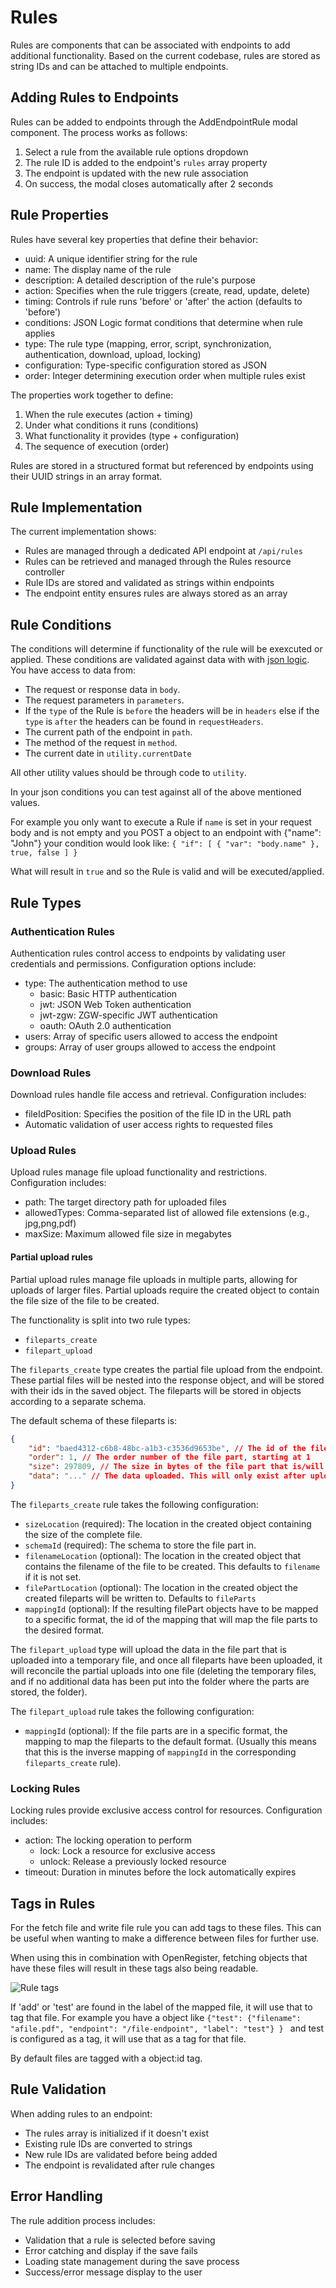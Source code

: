 # Rules

Rules are components that can be associated with endpoints to add additional functionality. Based on the current codebase, rules are stored as string IDs and can be attached to multiple endpoints.

## Adding Rules to Endpoints

Rules can be added to endpoints through the AddEndpointRule modal component. The process works as follows:

1. Select a rule from the available rule options dropdown
2. The rule ID is added to the endpoint's `rules` array property
3. The endpoint is updated with the new rule association
4. On success, the modal closes automatically after 2 seconds

## Rule Properties

Rules have several key properties that define their behavior:

- uuid: A unique identifier string for the rule
- name: The display name of the rule
- description: A detailed description of the rule's purpose
- action: Specifies when the rule triggers (create, read, update, delete)
- timing: Controls if rule runs 'before' or 'after' the action (defaults to 'before')
- conditions: JSON Logic format conditions that determine when rule applies
- type: The rule type (mapping, error, script, synchronization, authentication, download, upload, locking)
- configuration: Type-specific configuration stored as JSON
- order: Integer determining execution order when multiple rules exist

The properties work together to define:

1. When the rule executes (action + timing)
2. Under what conditions it runs (conditions)
3. What functionality it provides (type + configuration)
4. The sequence of execution (order)

Rules are stored in a structured format but referenced by endpoints using their UUID strings in an array format.

## Rule Implementation

The current implementation shows:

- Rules are managed through a dedicated API endpoint at `/api/rules`
- Rules can be retrieved and managed through the Rules resource controller
- Rule IDs are stored and validated as strings within endpoints
- The endpoint entity ensures rules are always stored as an array

## Rule Conditions

The conditions will determine if functionality of the rule will be exexcuted or applied. 
These conditions are validated against data with with [json logic](https://jsonlogic.com).
You have access to data from:
- The request or response data in `body`.
- The request parameters in `parameters`.
- If the `type` of the Rule is `before` the headers will be in `headers` else if the `type` is `after` the headers can be found in `requestHeaders`.
- The current path of the endpoint in `path`.
- The method of the request in `method`.
- The current date in `utility.currentDate`

All other utility values should be through code to `utility`.

In your json conditions you can test against all of the above mentioned values. 

For example you only want to execute a Rule if `name` is set in your request body and is not empty and you POST a object to an endpoint with {"name": "John"} your condition would look like:
`{
  "if": [
    { "var": "body.name" },
    true,
    false
  ]
}`

What will result in `true` and so the Rule is valid and will be executed/applied.

## Rule Types

### Authentication Rules

Authentication rules control access to endpoints by validating user credentials and permissions. Configuration options include:

- type: The authentication method to use
  - basic: Basic HTTP authentication
  - jwt: JSON Web Token authentication
  - jwt-zgw: ZGW-specific JWT authentication
  - oauth: OAuth 2.0 authentication
- users: Array of specific users allowed to access the endpoint
- groups: Array of user groups allowed to access the endpoint

### Download Rules

Download rules handle file access and retrieval. Configuration includes:

- fileIdPosition: Specifies the position of the file ID in the URL path
- Automatic validation of user access rights to requested files

### Upload Rules

Upload rules manage file upload functionality and restrictions. Configuration includes:

- path: The target directory path for uploaded files
- allowedTypes: Comma-separated list of allowed file extensions (e.g., jpg,png,pdf)
- maxSize: Maximum allowed file size in megabytes

#### Partial upload rules

Partial upload rules manage file uploads in multiple parts, allowing for uploads of larger files.
Partial uploads require the created object to contain the file size of the file to be created.

The functionality is split into two rule types:

- `fileparts_create`
- `filepart_upload`

The `fileparts_create` type creates the partial file upload from the endpoint. These partial files will be nested into
the response object, and will be stored with their ids in the saved object. The fileparts will be stored in objects according to a separate schema.

The default schema of these fileparts is:

```json
{
    "id": "baed4312-c6b8-48bc-a1b3-c3536d9653be", // The id of the file part object.
    "order": 1, // The order number of the file part, starting at 1
    "size": 297809, // The size in bytes of the file part that is/will be uploaded
    "data": "..." // The data uploaded. This will only exist after uploading, until the data is written into a partial file.
}
```

The `fileparts_create` rule takes the following configuration:

- `sizeLocation` (required): The location in the created object containing the size of the complete file.
- `schemaId` (required): The schema to store the file part in.
- `filenameLocation` (optional): The location in the created object that contains the filename of the file to be created. This defaults to `filename` if it is not set.
- `filePartLocation` (optional): The location in the created object the created fileparts will be written to. Defaults to `fileParts`
- `mappingId` (optional): If the resulting filePart objects have to be mapped to a specific format, the id of the mapping that will map the file parts to the desired format.

The `filepart_upload` type will upload the data in the file part that is uploaded into a temporary file, and
once all fileparts have been uploaded, it will reconcile the partial uploads into one file (deleting the temporary files,
and if no additional data has been put into the folder where the parts are stored, the folder).

The `filepart_upload` rule takes the following configuration:

- `mappingId` (optional): If the file parts are in a specific format, the mapping to map the fileparts to the default format. (Usually this means that this is the inverse mapping of `mappingId` in the corresponding `fileparts_create` rule).

### Locking Rules

Locking rules provide exclusive access control for resources. Configuration includes:

- action: The locking operation to perform
  - lock: Lock a resource for exclusive access
  - unlock: Release a previously locked resource
- timeout: Duration in minutes before the lock automatically expires

## Tags in Rules

For the fetch file and write file rule you can add tags to these files. This can be useful when wanting to make a difference between files for further use.

When using this in combination with OpenRegister, fetching objects that have these files will result in these tags also being readable.

![Rule tags](rule-tags.png)

If 'add' or 'test' are found in the label of the mapped file, it will use that to tag that file. For example you have a object like
`{"test": {"filename": "afile.pdf", "endpoint": "/file-endpoint", "label": "test"} } ` and test is configured as a tag, it will use that as a tag for that file.

By default files are tagged with a object:id tag.


## Rule Validation

When adding rules to an endpoint:

- The rules array is initialized if it doesn't exist
- Existing rule IDs are converted to strings
- New rule IDs are validated before being added
- The endpoint is revalidated after rule changes

## Error Handling

The rule addition process includes:

- Validation that a rule is selected before saving
- Error catching and display if the save fails
- Loading state management during the save process
- Success/error message display to the user
